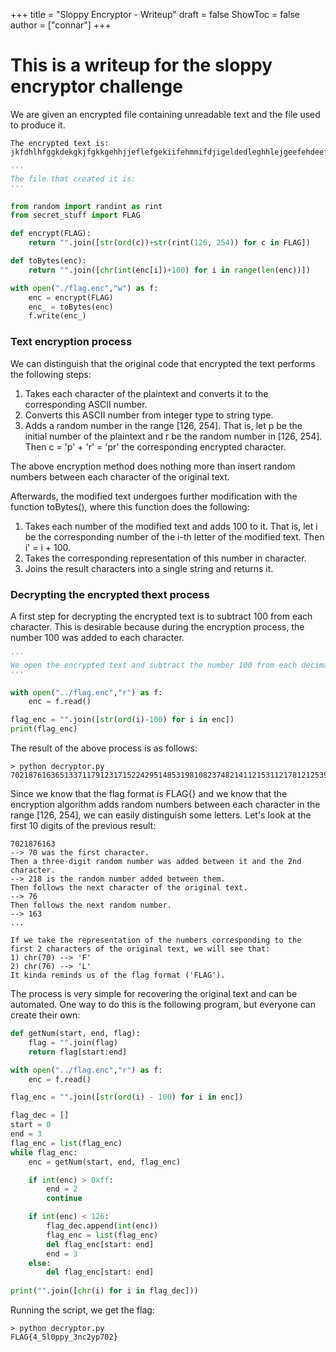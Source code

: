 +++
title = "Sloppy Encryptor - Writeup"
draft = false
ShowToc = false
author = ["connar"]
+++

# This is a writeup for the sloppy encryptor challenge

We are given an encrypted file containing unreadable text and the file used to produce it.

```
The encrypted text is: jkfdhlhfggkdekgkjfgkkgehhjjeflefgekiifehmmifdjigeldedleghhlejgeefehdeeffdkefefhkmiffkiefemeedemkmmehiidegjefefgfeefejfiifdmhlfdlidfifefieii
```

```py
'''
The file that created it is:
'''

from random import randint as rint
from secret_stuff import FLAG

def encrypt(FLAG):
    return "".join([str(ord(c))+str(rint(126, 254)) for c in FLAG])

def toBytes(enc):
    return "".join([chr(int(enc[i])+100) for i in range(len(enc))])

with open("./flag.enc","w") as f:
    enc = encrypt(FLAG)
    enc_ = toBytes(enc)
    f.write(enc_)

```

### Text encryption process

We can distinguish that the original code that encrypted the text performs the following steps:  
1. Takes each character of the plaintext and converts it to the corresponding ASCII number.  
2. Converts this ASCII number from integer type to string type.  
3. Adds a random number in the range [126, 254]. That is, let p be the initial number of the plaintext and r be the random number in [126, 254]. Then c = 'p' + 'r' = 'pr' the corresponding encrypted character.  

The above encryption method does nothing more than insert random numbers between each character of the original text.  

Afterwards, the modified text undergoes further modification with the function toBytes(), where this function does the following:  
1. Takes each number of the modified text and adds 100 to it. That is, let i be the corresponding number of the i-th letter of the modified text. Then i' = i + 100.  
2. Takes the corresponding representation of this number in character.  
3. Joins the result characters into a single string and returns it.  

### Decrypting the encrypted thext process  
A first step for decrypting the encrypted text is to subtract 100 from each character. This is desirable because during the encryption process, the number 100 was added to each character.  

```py
'''
We open the encrypted text and subtract the number 100 from each decimal representation of each character.
'''

with open("../flag.enc","r") as f:
    enc = f.read()

flag_enc = "".join([str(ord(i)-100) for i in enc])
print(flag_enc)
```

The result of the above process is as follows:
```
> python decryptor.py
702187616365133711791231715224295148531981082374821411215311217812125395148511801101269924050170121140112149552194815950192125143
```

Since we know that the flag format is FLAG{} and we know that the encryption algorithm adds random numbers between each character in the range [126, 254], we can easily distinguish some letters. Let's look at the first 10 digits of the previous result:  
```
7021876163
--> 70 was the first character.
Then a three-digit random number was added between it and the 2nd character.
--> 218 is the random number added between them.
Then follows the next character of the original text.
--> 76
Then follows the next random number.
--> 163
...

If we take the representation of the numbers corresponding to the first 2 characters of the original text, we will see that:  
1) chr(70) --> 'F'  
2) chr(76) --> 'L'  
It kinda reminds us of the flag format ('FLAG').  
```

The process is very simple for recovering the original text and can be automated. One way to do this is the following program, but everyone can create their own:  

```py
def getNum(start, end, flag):
    flag = "".join(flag)
    return flag[start:end]

with open("../flag.enc","r") as f:
    enc = f.read()

flag_enc = "".join([str(ord(i) - 100) for i in enc])

flag_dec = []
start = 0
end = 3
flag_enc = list(flag_enc)
while flag_enc:
    enc = getNum(start, end, flag_enc)

    if int(enc) > 0xff:
        end = 2
        continue

    if int(enc) < 126:
        flag_dec.append(int(enc))
        flag_enc = list(flag_enc)
        del flag_enc[start: end]
        end = 3
    else:
        del flag_enc[start: end]
    
print("".join([chr(i) for i in flag_dec]))
```

Running the script, we get the flag:  
```
> python decryptor.py
FLAG{4_5l0ppy_3nc2yp702}
```
